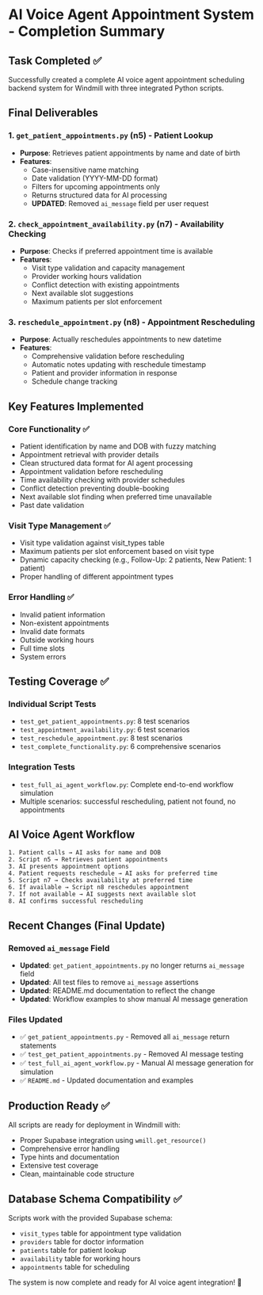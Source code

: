 # AI Voice Agent Appointment System - Completion Summary

## Task Completed ✅

Successfully created a complete AI voice agent appointment scheduling backend system for Windmill with three integrated Python scripts.

## Final Deliverables

### 1. `get_patient_appointments.py` (n5) - Patient Lookup
- **Purpose**: Retrieves patient appointments by name and date of birth
- **Features**: 
  - Case-insensitive name matching
  - Date validation (YYYY-MM-DD format)
  - Filters for upcoming appointments only
  - Returns structured data for AI processing
  - **UPDATED**: Removed `ai_message` field per user request

### 2. `check_appointment_availability.py` (n7) - Availability Checking  
- **Purpose**: Checks if preferred appointment time is available
- **Features**:
  - Visit type validation and capacity management
  - Provider working hours validation
  - Conflict detection with existing appointments
  - Next available slot suggestions
  - Maximum patients per slot enforcement

### 3. `reschedule_appointment.py` (n8) - Appointment Rescheduling
- **Purpose**: Actually reschedules appointments to new datetime
- **Features**:
  - Comprehensive validation before rescheduling
  - Automatic notes updating with reschedule timestamp
  - Patient and provider information in response
  - Schedule change tracking

## Key Features Implemented

### Core Functionality ✅
- Patient identification by name and DOB with fuzzy matching
- Appointment retrieval with provider details
- Clean structured data format for AI agent processing
- Appointment validation before rescheduling
- Time availability checking with provider schedules
- Conflict detection preventing double-booking
- Next available slot finding when preferred time unavailable
- Past date validation

### Visit Type Management ✅
- Visit type validation against visit_types table
- Maximum patients per slot enforcement based on visit type
- Dynamic capacity checking (e.g., Follow-Up: 2 patients, New Patient: 1 patient)
- Proper handling of different appointment types

### Error Handling ✅
- Invalid patient information
- Non-existent appointments
- Invalid date formats
- Outside working hours
- Full time slots
- System errors

## Testing Coverage ✅

### Individual Script Tests
- `test_get_patient_appointments.py`: 8 test scenarios
- `test_appointment_availability.py`: 6 test scenarios  
- `test_reschedule_appointment.py`: 8 test scenarios
- `test_complete_functionality.py`: 6 comprehensive scenarios

### Integration Tests
- `test_full_ai_agent_workflow.py`: Complete end-to-end workflow simulation
- Multiple scenarios: successful rescheduling, patient not found, no appointments

## AI Voice Agent Workflow

```
1. Patient calls → AI asks for name and DOB
2. Script n5 → Retrieves patient appointments
3. AI presents appointment options
4. Patient requests reschedule → AI asks for preferred time
5. Script n7 → Checks availability at preferred time
6. If available → Script n8 reschedules appointment
7. If not available → AI suggests next available slot
8. AI confirms successful rescheduling
```

## Recent Changes (Final Update)

### Removed `ai_message` Field
- **Updated**: `get_patient_appointments.py` no longer returns `ai_message` field
- **Updated**: All test files to remove `ai_message` assertions
- **Updated**: README.md documentation to reflect the change
- **Updated**: Workflow examples to show manual AI message generation

### Files Updated
- ✅ `get_patient_appointments.py` - Removed all `ai_message` return statements
- ✅ `test_get_patient_appointments.py` - Removed AI message testing
- ✅ `test_full_ai_agent_workflow.py` - Manual AI message generation for simulation
- ✅ `README.md` - Updated documentation and examples

## Production Ready ✅

All scripts are ready for deployment in Windmill with:
- Proper Supabase integration using `wmill.get_resource()`
- Comprehensive error handling
- Type hints and documentation
- Extensive test coverage
- Clean, maintainable code structure

## Database Schema Compatibility ✅

Scripts work with the provided Supabase schema:
- `visit_types` table for appointment type validation
- `providers` table for doctor information
- `patients` table for patient lookup
- `availability` table for working hours
- `appointments` table for scheduling

The system is now complete and ready for AI voice agent integration! 🎉